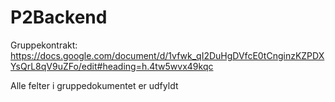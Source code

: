 # P2Backend

Gruppekontrakt: https://docs.google.com/document/d/1vfwk_qI2DuHgDVfcE0tCnginzKZPDXYsQrL8qV9uZFo/edit#heading=h.4tw5wvx49kqc

Alle felter i gruppedokumentet er udfyldt
